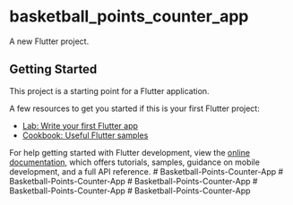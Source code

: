 # basketball_points_counter_app

A new Flutter project.

## Getting Started

This project is a starting point for a Flutter application.

A few resources to get you started if this is your first Flutter project:

- [Lab: Write your first Flutter app](https://docs.flutter.dev/get-started/codelab)
- [Cookbook: Useful Flutter samples](https://docs.flutter.dev/cookbook)

For help getting started with Flutter development, view the
[online documentation](https://docs.flutter.dev/), which offers tutorials,
samples, guidance on mobile development, and a full API reference.
#   B a s k e t b a l l - P o i n t s - C o u n t e r - A p p  
 #   B a s k e t b a l l - P o i n t s - C o u n t e r - A p p  
 #   B a s k e t b a l l - P o i n t s - C o u n t e r - A p p  
 #   B a s k e t b a l l - P o i n t s - C o u n t e r - A p p  
 #   B a s k e t b a l l - P o i n t s - C o u n t e r - A p p  
 